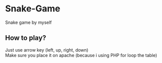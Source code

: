 # Snake-Game
Snake game by myself

## How to play?
Just use arrow key (left, up, right, down)<br> 
Make sure you place it on apache (because i using PHP for loop the table)
